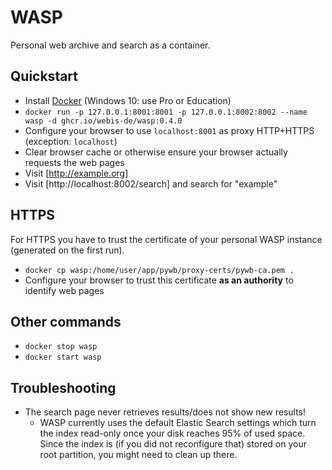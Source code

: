 # WASP
Personal web archive and search as a container.


## Quickstart
- Install [Docker](https://docker.io) (Windows 10: use Pro or Education)
- `docker run -p 127.0.0.1:8001:8001 -p 127.0.0.1:8002:8002 --name wasp -d ghcr.io/webis-de/wasp:0.4.0`
- Configure your browser to use `localhost:8001` as proxy HTTP+HTTPS (exception: `localhost`)
- Clear browser cache or otherwise ensure your browser actually requests the web pages
- Visit [http://example.org]
- Visit [http://localhost:8002/search] and search for "example"


## HTTPS
For HTTPS you have to trust the certificate of your personal WASP instance (generated on the first run).
- `docker cp wasp:/home/user/app/pywb/proxy-certs/pywb-ca.pem .`
- Configure your browser to trust this certificate **as an authority** to identify web pages


## Other commands
- `docker stop wasp`
- `docker start wasp`


## Troubleshooting
  - The search page never retrieves results/does not show new results!
      - WASP currently uses the default Elastic Search settings which turn the index read-only once your disk reaches 95% of used space. Since the index is (if you did not reconfigure that) stored on your root partition, you might need to clean up there.

